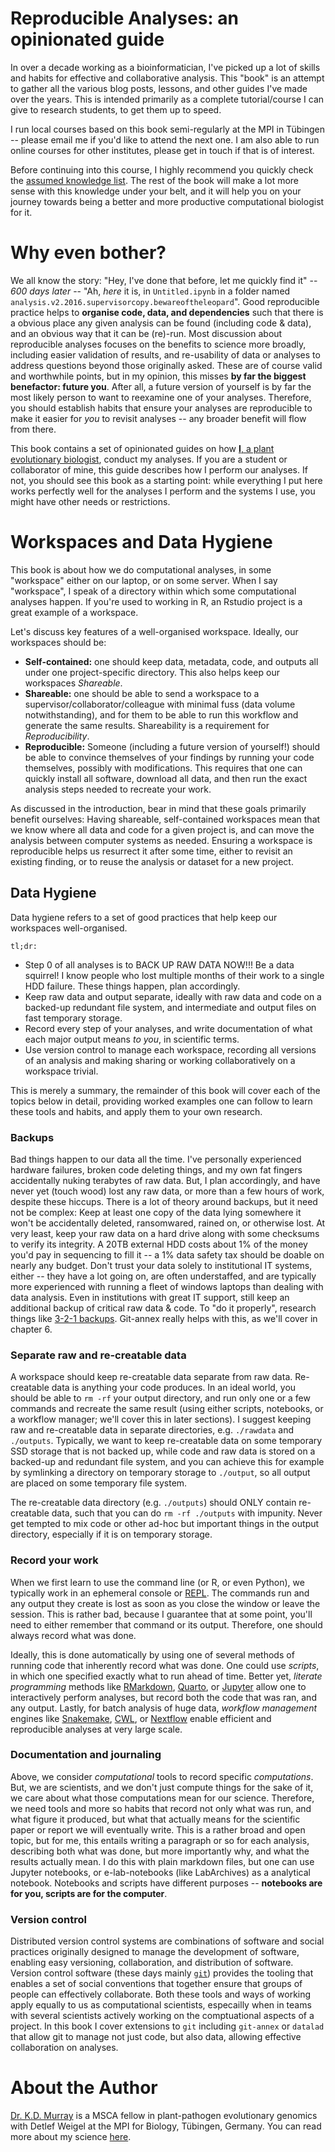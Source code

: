 # Reproducible Analyses: an opinionated guide

In over a decade working as a bioinformatician, I've picked up a lot of skills and habits for effective and collaborative analysis. This "book" is an attempt to gather all the various blog posts, lessons, and other guides I've made over the years. This is intended primarily as a complete tutorial/course I can give to research students, to get them up to speed.

I run local courses based on this book semi-regularly at the MPI in Tübingen -- please email me if you'd like to attend the next one. I am also able to run online courses for other institutes, please get in touch if that is of interest.

Before continuing into this course, I highly recommend you quickly check the [assumed knowledge list](prereq.md). The rest of the book will make a lot more sense with this knowledge under your belt, and it will help you on your journey towards being a better and more productive computational biologist for it.


# Why even bother?

We all know the story: "Hey, I've done that before, let me quickly find it" --  *600 days later* -- "Ah, *here* it is, in `Untitled.ipynb` in a folder named `analysis.v2.2016.supervisorcopy.bewareoftheleopard`". Good reproducible practice helps to **organise code, data, and dependencies** such that there is a obvious place any given analysis can be found (including code & data), and an obvious way that it can be (re)-run. 
Most discussion about reproducible analyses focuses on the benefits to science more broadly, including easier validation of results, and re-usability of data or analyses to address questions beyond those originally asked. These are of course valid and worthwhile points, but in my opinion, this misses **by far the biggest benefactor: future you**. After all, a future version of yourself is by far the most likely person to want to reexamine one of your analyses. Therefore, you should establish habits that ensure your analyses are reproducible to make it easier for *you* to revisit analyses -- any broader benefit will flow from there.


This book contains a set of opinionated guides on how [**I**, a plant evolutionary biologist](https://kdmurray.id.au), conduct my analyses. If you are a student or collaborator of mine, this guide describes how I perform our analyses. If not, you should see this book as a starting point: while everything I put here works perfectly well for the analyses I perform and the systems I use, you might have other needs or restrictions.

# Workspaces and Data Hygiene

This book is about how we do computational analyses, in some "workspace" either on our laptop, or on some server. When I say "workspace", I speak of a directory within which some computational analyses happen. If you're used to working in R, an Rstudio project is a great example of a workspace.

Let's discuss key features of a well-organised workspace. Ideally, our workspaces should be:

- **Self-contained:** one should keep data, metadata, code, and outputs all under one project-specific directory. This also helps keep our workspaces *Shareable*.
- **Shareable:** one should be able to send a workspace to a supervisor/collaborator/colleague with minimal fuss (data volume notwithstanding), and for them to be able to run this workflow and generate the same results. Shareability is a requirement for *Reproducibility*.
- **Reproducible:** Someone (including a future version of yourself!) should be able to convince themselves of your findings by running your code themselves, possibly with modifications. This requires that one can quickly install all software, download all data, and then run the exact analysis steps needed to recreate your work.

As discussed in the introduction, bear in mind that these goals primarily benefit ourselves: Having shareable, self-contained workspaces mean that we know where all data and code for a given project is, and can move the analysis between computer systems as needed. Ensuring a workspace is reproducible helps us resurrect it after some time, either to revisit an existing finding, or to reuse the analysis or dataset for a new project.

## Data Hygiene

Data hygiene refers to a set of good practices that help keep our workspaces well-organised.

`tl;dr:`

- Step 0 of all analyses is to BACK UP RAW DATA NOW!!! Be a data squirrel! I know people who lost multiple months of their work to a single HDD failure. These things happen, plan accordingly.
- Keep raw data and output separate, ideally with raw data and code on a backed-up redundant file system, and intermediate and output files on fast temporary storage.
- Record every step of your analyses, and write documentation of what each major output means *to you*, in scientific terms.
- Use version control to manage each workspace, recording all versions of an analysis and making sharing or working collaboratively on a workspace trivial.

This is merely a summary, the remainder of this book will cover each of the topics below in detail, providing worked examples one can follow to learn these tools and habits, and apply them to your own research.

### Backups

Bad things happen to our data all the time. I've personally experienced hardware failures, broken code deleting things, and my own fat fingers accidentally nuking terabytes of raw data. But, I plan accordingly, and have never yet (touch wood) lost any raw data, or more than a few hours of work, despite these hiccups. There is a lot of theory around backups, but it need not be complex: Keep at least one copy of the data lying somewhere it won't be accidentally deleted, ransomwared, rained on, or otherwise lost. At very least, keep your raw data on a hard drive along with some checksums to verify its integrity. A 20TB external HDD costs about 1% of the money you'd pay in sequencing to fill it -- a 1% data safety tax should be doable on nearly any budget. Don't trust your data solely to institutional IT systems, either -- they have a lot going on, are often understaffed, and are typically more experienced with running a fleet of windows laptops than dealing with data analysis. Even in institutions with great IT support, still keep an additional backup of critical raw data & code. To "do it properly", research things like [3-2-1 backups](https://www.backblaze.com/blog/the-3-2-1-backup-strategy/). Git-annex really helps with this, as we'll cover in chapter 6.

### Separate raw and re-creatable data

A workspace should keep re-creatable data separate from raw data. Re-creatable data is anything your code produces. In an ideal world, you should be able to `rm -rf` your output directory, and run only one or a few commands and recreate the same result (using either scripts, notebooks, or a workflow manager; we'll cover this in later sections). I suggest keeping raw and re-creatable data in separate directories, e.g. `./rawdata` and `./outputs`. Typically, we want to keep re-creatable data on some temporary SSD storage that is not backed up, while code and raw data is stored on a backed-up and redundant file system, and you can achieve this for example by symlinking a directory on temporary storage to `./output`, so all output are placed on some temporary file system.

The re-creatable data directory (e.g. `./outputs`) should ONLY contain re-creatable data, such that you can do `rm -rf ./outputs` with impunity. Never get tempted to mix code or other ad-hoc but important things in the output directory, especially if it is on temporary storage.


### Record your work

When we first learn to use the command line (or R, or even Python), we typically work in an ephemeral console or [REPL](https://en.wikipedia.org/wiki/Read%E2%80%93eval%E2%80%93print_loop). The commands run and any output they create is lost as soon as you close the window or leave the session. This is rather bad, because I guarantee that at some point, you'll need to either remember that command or its output. Therefore, one should always record what was done.

Ideally, this is done automatically by using one of several methods of running code that inherently record what was done. One could use *scripts*, in which one specified exactly what to run ahead of time. Better yet, *literate programming* methods like [RMarkdown](https://rmarkdown.rstudio.com/), [Quarto](https://quarto.org/), or [Jupyter](https://jupyter.org/) allow one to interactively perform analyses, but record both the code that was ran, and any output. Lastly, for batch analysis of huge data, *workflow management* engines like [Snakemake](https://snakemake.readthedocs.io/), [CWL](https://www.commonwl.org/), or [Nextflow](https://www.commonwl.org/) enable efficient and reproducible analyses at very large scale.


### Documentation and journaling

Above, we consider *computational* tools to record specific *computations*. But, we are scientists, and we don't just compute things for the sake of it, we care about what those computations mean for our science. Therefore, we need tools and more so habits that record not only what was run, and what figure it produced, but what that actually means for the scientific paper or report we will eventually write. This is a rather broad and open topic, but for me, this entails writing a paragraph or so for each analysis, describing both what was done, but more importantly why, and what the results actually mean. I do this with plain markdown files, but one can use Jupyter notebooks, or e-lab-notebooks (like LabArchives) as a analytical notebook. Notebooks and scripts have different purposes -- **notebooks are for you, scripts are for the computer**.


### Version control

Distributed version control systems are combinations of software and social practices originally designed to manage the development of software, enabling easy versioning, collaboration, and distribution of software. Version control software (these days mainly [`git`](https://git-scm.com/)) provides the tooling that enables a set of social conventions that together ensure that groups of people can effectively collaborate. Both these tools and ways of working apply equally to us as computational scientists, especailly when in teams with several scientists actively working on the comptuational aspects of a project. In this book I cover extensions to `git` including `git-annex` or `datalad` that allow git to manage not just code, but also data, allowing effective collaboration on analyses. 



# About the Author

[Dr. K.D. Murray](kdmurray.id.au/) is a MSCA fellow in plant-pathogen evolutionary genomics  with Detlef Weigel at the MPI for Biology, Tübingen, Germany. You can read more about my science [here](kdmurray.id.au/science/).
